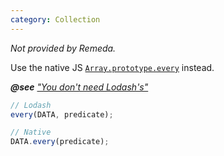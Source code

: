 ```yaml
---
category: Collection
---
```


_Not provided by Remeda._

Use the native JS [`Array.prototype.every`](https://developer.mozilla.org/en-US/docs/Web/JavaScript/Reference/Global_Objects/Array/every) instead.

_**@see** ["You don't need Lodash's"](https://you-dont-need.github.io/You-Dont-Need-Lodash-Underscore/#/?id=_every)_

```ts
// Lodash
every(DATA, predicate);

// Native
DATA.every(predicate);
```

